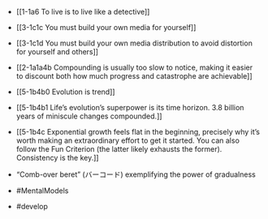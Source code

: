 - [[1-1a6 To live is to live like a detective]]
- [[3-1c1c You must build your own media for yourself]]
- [[3-1c1d You must build your own media distribution to avoid distortion for yourself and others]]
- [[2-1a1a4b Compounding is usually too slow to notice, making it easier to discount both how much progress and catastrophe are achievable]]

- [[5-1b4b0 Evolution is trend]]
- [[5-1b4b1 Life’s evolution’s superpower is its time horizon. 3.8 billion years of miniscule changes compounded.]]
- [[5-1b4c Exponential growth feels flat in the beginning, precisely why it’s worth making an extraordinary effort to get it started. You can also follow the Fun Criterion (the latter likely exhausts the former). Consistency is the key.]]

- “Comb-over beret” (バーコード) exemplifying the power of gradualness

- #MentalModels
- #develop
